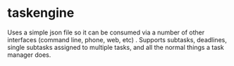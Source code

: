 # taskengine
Uses a simple json file so it can be consumed via a number of other interfaces (command line, phone, web, etc) . Supports subtasks, deadlines, single subtasks assigned to multiple tasks, and all the normal things a task manager does.
